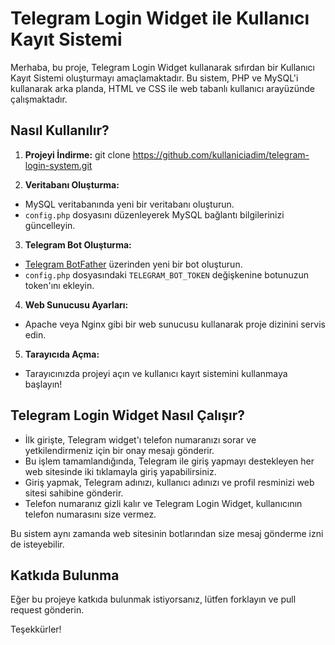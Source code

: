 # Telegram Login Widget ile Kullanıcı Kayıt Sistemi

Merhaba, bu proje, Telegram Login Widget kullanarak sıfırdan bir Kullanıcı Kayıt Sistemi oluşturmayı amaçlamaktadır. Bu sistem, PHP ve MySQL'i kullanarak arka planda, HTML ve CSS ile web tabanlı kullanıcı arayüzünde çalışmaktadır.

## Nasıl Kullanılır?

1. **Projeyi İndirme:**
git clone https://github.com/kullaniciadim/telegram-login-system.git


2. **Veritabanı Oluşturma:**
- MySQL veritabanında yeni bir veritabanı oluşturun.
- `config.php` dosyasını düzenleyerek MySQL bağlantı bilgilerinizi güncelleyin.

3. **Telegram Bot Oluşturma:**
- [Telegram BotFather](https://core.telegram.org/bots#botfather) üzerinden yeni bir bot oluşturun.
- `config.php` dosyasındaki `TELEGRAM_BOT_TOKEN` değişkenine botunuzun token'ını ekleyin.

4. **Web Sunucusu Ayarları:**
- Apache veya Nginx gibi bir web sunucusu kullanarak proje dizinini servis edin.

5. **Tarayıcıda Açma:**
- Tarayıcınızda projeyi açın ve kullanıcı kayıt sistemini kullanmaya başlayın!

## Telegram Login Widget Nasıl Çalışır?

- İlk girişte, Telegram widget'ı telefon numaranızı sorar ve yetkilendirmeniz için bir onay mesajı gönderir.
- Bu işlem tamamlandığında, Telegram ile giriş yapmayı destekleyen her web sitesinde iki tıklamayla giriş yapabilirsiniz.
- Giriş yapmak, Telegram adınızı, kullanıcı adınızı ve profil resminizi web sitesi sahibine gönderir.
- Telefon numaranız gizli kalır ve Telegram Login Widget, kullanıcının telefon numarasını size vermez.

Bu sistem aynı zamanda web sitesinin botlarından size mesaj gönderme izni de isteyebilir.

## Katkıda Bulunma

Eğer bu projeye katkıda bulunmak istiyorsanız, lütfen forklayın ve pull request gönderin.

Teşekkürler!
